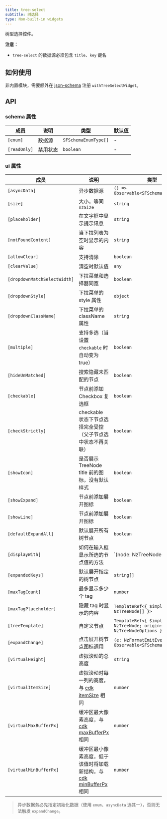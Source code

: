 ```yaml
---
title: tree-select
subtitle: 树选择
type: Non-built-in widgets
---
```


树型选择控件。

**注意：**

- `tree-select` 的数据源必须包含 `title`、`key` 键名

## 如何使用

非内置模块，需要额外在 [json-schema](https://github.com/hbyunzai/ng-yunzai/blob/master/src/app/shared/json-schema/index.ts#L9) 注册 `withTreeSelectWidget`。

## API

### schema 属性

| 成员 | 说明 | 类型 | 默认值 |
|----|----|----|-----|
| `[enum]` | 数据源 | `SFSchemaEnumType[]` | - |
| `[readOnly]` | 禁用状态 | `boolean` | - |

### ui 属性

| 成员 | 说明 | 类型 | 默认值 |
|----|----|----|-----|
| `[asyncData]` | 异步数据源 | `() => Observable<SFSchemaEnumType[]>` | - |
| `[size]` | 大小，等同 `nzSize` | `string` | `default` |
| `[placeholder]` | 在文字框中显示提示讯息 | `string` | - |
| `[notFoundContent]` | 当下拉列表为空时显示的内容 | `string` | - |
| `[allowClear]` | 支持清除 | `boolean` | `false` |
| `[clearValue]` | 清空时默认值 | `any` | `undefined` |
| `[dropdownMatchSelectWidth]` | 下拉菜单和选择器同宽 | `boolean` | `true` |
| `[dropdownStyle]` | 下拉菜单的 style 属性 | `object` | - |
| `[dropdownClassName]` | 下拉菜单的 className 属性 | `string` | - |
| `[multiple]` | 支持多选（当设置 `checkable` 时自动变为true） | `boolean` | `false` |
| `[hideUnMatched]` | 搜索隐藏未匹配的节点 | `boolean` | `false` |
| `[checkable]` | 节点前添加 Checkbox 复选框 | `boolean` | `false` |
| `[checkStrictly]` | checkable 状态下节点选择完全受控（父子节点选中状态不再关联） | `boolean` | `false` |
| `[showIcon]` | 是否展示 TreeNode title 前的图标，没有默认样式 | `boolean` | `false` |
| `[showExpand]` | 节点前添加展开图标 | `boolean` | `true` |
| `[showLine]` | 节点前添加展开图标 | `boolean` | `false` |
| `[defaultExpandAll]` | 默认展开所有树节点 | `boolean` | `false` |
| `[displayWith]` | 如何在输入框显示所选的节点值的方法 | `(node: NzTreeNode) => string | undefined` | `(node: NzTreeNode) => node.title` |
| `[expandedKeys]` | 默认展开指定的树节点 | `string[]` | - |
| `[maxTagCount]` | 最多显示多少个 tag | `number` | - |
| `[maxTagPlaceholder]` | 隐藏 tag 时显示的内容 | `TemplateRef<{ $implicit: NzTreeNode[] }>` | - |
| `[treeTemplate]` | 自定义节点 | `TemplateRef<{ $implicit: NzTreeNode; origin: NzTreeNodeOptions }>` | - |
| `[expandChange]` | 点击展开树节点图标调用 | `(e: NzFormatEmitEvent) => Observable<SFSchemaEnum[]>` | - |
| `[virtualHeight]` | 虚拟滚动的总高度 | `string` | `-` |
| `[virtualItemSize]` | 虚拟滚动时每一列的高度，与 [cdk itemSize](https://material.angular.io/cdk/scrolling/api) 相同 | `number` | `28` |
| `[virtualMaxBufferPx]` | 缓冲区最大像素高度，与 [cdk maxBufferPx](https://material.angular.io/cdk/scrolling/api) 相同 | `number` | `500` |
| `[virtualMinBufferPx]` | 缓冲区最小像素高度，低于该值时将加载新结构，与 [cdk minBufferPx](https://material.angular.io/cdk/scrolling/api) 相同 | `number` | `28` |

> 异步数据务必先指定初始化数据（使用 `enum`、`asyncData` 选其一），否则无法触发 `expandChange`。
